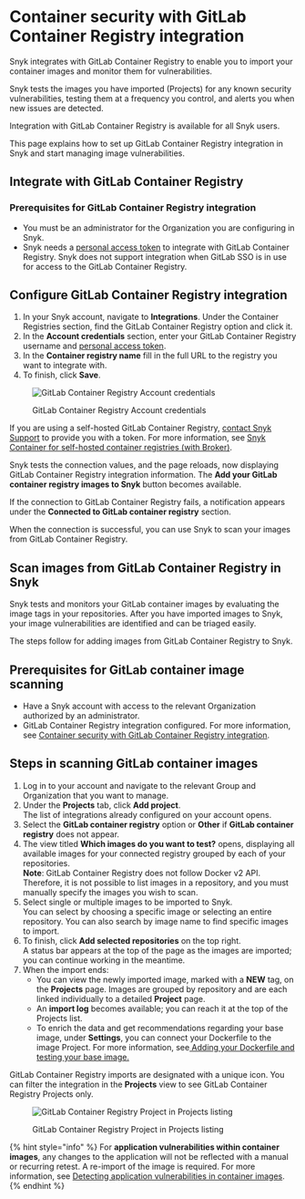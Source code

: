 # Container security with GitLab Container Registry integration

Snyk integrates with GitLab Container Registry to enable you to import your container images and monitor them for vulnerabilities.

Snyk tests the images you have imported (Projects) for any known security vulnerabilities, testing them at a frequency you control, and alerts you when new issues are detected.

Integration with GitLab Container Registry is available for all Snyk users.

This page explains how to set up GitLab Container Registry integration in Snyk and start managing image vulnerabilities.

## Integrate with GitLab Container Registry

### **Prerequisites for GitLab Container Registry integration**

* You must be an administrator for the Organization you are configuring in Snyk.
* Snyk needs a [personal access token](https://docs.gitlab.com/ee/user/profile/personal\_access\_tokens.html) to integrate with GitLab Container Registry. Snyk does not support integration when GitLab SSO is in use for access to the GitLab Container Registry.

## **Configure GitLab Container Registry integration**

1. In your Snyk account, navigate to **Integrations**. Under the Container Registries section, find the GitLab Container Registry option and click it.
2. In the **Account credentials** section, enter your GitLab Container Registry username and [personal access token](https://docs.gitlab.com/ee/user/profile/personal\_access\_tokens.html).
3. In the **Container registry name** fill in the full URL to the registry you want to integrate with.
4. To finish, click **Save**.

<figure><img src="../../.gitbook/assets/mceclip1-6-.png" alt="GitLab Container Registry Account credentials"><figcaption><p>GitLab Container Registry Account credentials</p></figcaption></figure>

If you are using a self-hosted GitLab Container Registry, [contact Snyk Support](https://support.snyk.io/hc/en-us/requests/new) to provide you with a token. For more information, see [Snyk Container for self-hosted container registries (with Broker)](../../scan-applications/snyk-container/integrate-self-hosted-container-registries.md).

Snyk tests the connection values, and the page reloads, now displaying GitLab Container Registry integration information. The **Add your GitLab container registry images to Snyk** button becomes available.&#x20;

If the connection to GitLab Container Registry fails, a notification appears under the **Connected to GitLab container registry** section.

When the connection is successful, you can use Snyk to scan your images from GitLab Container Registry.

## Scan images from GitLab Container Registry in Snyk

Snyk tests and monitors your GitLab container images by evaluating the image tags in your repositories. After you have imported images to Snyk, your image vulnerabilities are identified and can be triaged easily.

The steps follow for adding images from GitLab Container Registry to Snyk.

## **Prerequisites for GitLab container image scanning**

* Have a Snyk account with access to the relevant Organization authorized by an administrator.
* GitLab Container Registry integration configured. For more information, see [Container security with GitLab Container Registry integration](https://docs.snyk.io/snyk-container/image-scanning-library/gitlab-container-registry-image-scanning/container-security-with-gitlab-container-registry-integration).

## **Steps in scanning GitLab container images**

1. Log in to your account and navigate to the relevant Group and Organization that you want to manage.
2. Under the **Projects** tab, click **Add project**.\
   The list of integrations already configured on your account opens.
3. Select the **GitLab container registry** option or **Other** if **GitLab container registry** does not appear.
4. The view titled **Which images do you want to test?** opens, displaying all available images for your connected registry grouped by each of your repositories.\
   **Note**: GitLab Container Registry does not follow Docker v2 API. Therefore, it is not possible to list images in a repository, and you must manually specify the images you wish to scan.
5. Select single or multiple images to be imported to Snyk.\
   You can select by choosing a specific image or selecting an entire repository. You can also search by image name to find specific images to import.
6. To finish, click **Add selected repositories** on the top right.\
   A status bar appears at the top of the page as the images are imported; you can continue working in the meantime.
7. When the import ends:
   * You can view the newly imported image, marked with a **NEW** tag, on the **Projects** page. Images are grouped by repository and are each linked individually to a detailed **Project** page.
   * An **import log** becomes available; you can reach it at the top of the Projects list.
   * To enrich the data and get recommendations regarding your base image, under **Settings**, you can connect your Dockerfile to the image Project. For more information, see[ Adding your Dockerfile and testing your base image.](../../scan-applications/snyk-container/scan-your-dockerfile/adding-your-dockerfile-and-testing-your-base-image.md)

GitLab Container Registry imports are designated with a unique icon. You can filter the integration in the **Projects** view to see GitLab Container Registry Projects only.

<figure><img src="../../.gitbook/assets/mceclip0-14-.png" alt="GitLab Container Registry Project in Projects listing"><figcaption><p>GitLab Container Registry Project in Projects listing</p></figcaption></figure>

{% hint style="info" %}
For **application vulnerabilities within container images**, any changes to the application will not be reflected with a manual or recurring retest. A re-import of the image is required. For more information, see [Detecting application vulnerabilities in container images](../../scan-applications/snyk-container/use-snyk-container/detecting-application-vulnerabilities-in-container-images.md).
{% endhint %}
